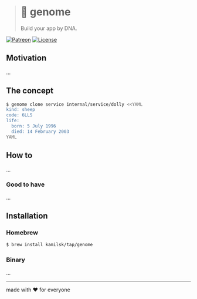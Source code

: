 > # 🧬 genome
>
> Build your app by DNA.

[![Patreon][icon_patreon]](https://www.patreon.com/octolab)
[![License][icon_license]](LICENSE)

## Motivation

...

## The concept

```bash
$ genome clone service internal/service/dolly <<YAML
kind: sheep
code: 6LLS
life:
  born: 5 July 1996
  died: 14 February 2003
YAML
```

## How to

...

### Good to have

...

## Installation

### Homebrew

```bash
$ brew install kamilsk/tap/genome
```

### Binary

...

---

made with ❤️ for everyone

[icon_license]: https://img.shields.io/badge/license-MIT-blue.svg
[icon_patreon]: https://img.shields.io/badge/patreon-donate-orange.svg
